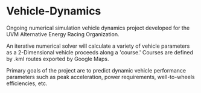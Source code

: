 # Vehicle-Dynamics
Ongoing numerical simulation vehicle dynamics project developed for the UVM Alternative Energy Racing Organization.

An iterative numerical solver will calculate a variety of vehicle parameters as a 2-Dimensional vehicle proceeds along a 'course.' Courses are defined by .kml routes exported by Google Maps.

Primary goals of the project are to predict dynamic vehicle performance parameters such as peak acceleration, power requirements, well-to-wheels efficiencies, etc.
